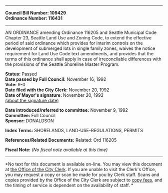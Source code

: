 * * * * *  
  
**Council Bill Number: [](#h0)[](#h2)109429**   
**Ordinance Number: 116431**  
  
* * * * *  
  
AN ORDINANCE amending Ordinance 116205 and Seattle Municipal Code Chapter 23, Seattle Land Use and Zoning Code, to extend the effective period of said ordinance which provides for interim controls on the development of submerged lots in single family zones, waives the notice requirement for Land Use Code text amendments, and provides that the terms of this ordinance shall apply in case of irreconcilable differences with the provisions of the Seattle Shoreline Master Program.  
  
**Status:** Passed   
**Date passed by Full Council:** November 16, 1992   
**Vote:** 9-0   
**Date filed with the City Clerk:** November 20, 1992   
**Date of Mayor's signature:** November 20, 1992   
[(about the signature date)](/~public/approvaldate.htm)   
  
  
**Date introduced/referred to committee:** November 9, 1992   
**Committee:** Full Council   
**Sponsor:** DONALDSON   
  
**Index Terms:** SHORELANDS, LAND-USE-REGULATIONS, PERMITS  
  
**References/Related Documents:** Related: Ord 116205  
  
**Fiscal Note:** *(No fiscal note available at this time)*  
  
* * * * *  
  
*No text for this document is available on-line. You may view this document at [the Office of the City Clerk](http://www.seattle.gov/leg/clerk/contactUs.htm). If you are unable to visit the Clerk's Office, you may request a copy or scan be made for you by Clerk staff. Scans and copies provided by the Office of the City Clerk are subject to [copy fees](http://clerk.seattle.gov/~public/clerkfees.htm), and the timing of service is dependent on the availability of staff. *  
  
  
